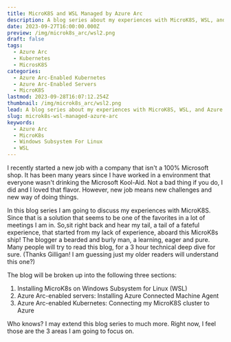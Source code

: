 ```yaml
---
title: MicroK8S and WSL Managed by Azure Arc
description: A blog series about my experiences with MicroK8S, WSL, and Azure Arc
date: 2023-09-27T16:00:00.000Z
preview: /img/microk8s_arc/wsl2.png
draft: false
tags:
  - Azure Arc
  - Kubernetes
  - MicrosK8S
categories:
  - Azure Arc-Enabled Kubernetes
  - Azure Arc-Enabled Servers
  - MicroK8S
lastmod: 2023-09-28T16:07:12.254Z
thumbnail: /img/microk8s_arc/wsl2.png
lead: A blog series about my experiences with MicroK8S, WSL, and Azure Arc
slug: microk8s-wsl-managed-azure-arc
keywords:
  - Azure Arc
  - MicroK8s
  - Windows Subsystem For Linux
  - WSL
---
```

I recently started a new job with a company that isn't a 100% Microsoft shop. It has been many years since I have worked in a environment that everyone wasn't drinking the Microsoft Kool-Aid. Not a bad thing if you do, I did and I loved that flavor. However, new job means new challenges and new way of doing things.

In this blog series I am going to discuss my experiences with MicroK8S.  Since that is a solution that seems to be one of the favorites in a lot of meetings I am in. So,sit right back and hear my tail, a tail of a fateful experience, that started from my lack of experience, aboard this MicroK8s ship!  The blogger a bearded and burly man, a learning, eager and pure.  Many people will try to read this blog, for a 3 hour technical deep dive for sure.  (Thanks Gilligan! I am guessing just my older readers will understand this one?)

The blog will be broken up into the following three sections:

1. Installing MicroK8s on Windows Subsystem for Linux (WSL)
2. Azure Arc-enabled servers:  Installing Azure Connected Machine Agent
3. Azure Arc-enabled Kubernetes:  Connecting my MicroK8S cluster to Azure

Who knows?  I may extend this blog series to much more. Right now, I feel those are the 3 areas I am going to focus on.


